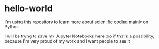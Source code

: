 # hello-world
I'm using this repository to learn more about scientific coding mainly on Python

I will be tryng to save my Jupyter Notebooks here too if that's a possibility, because I'm very proud of my work and I want people to see it
